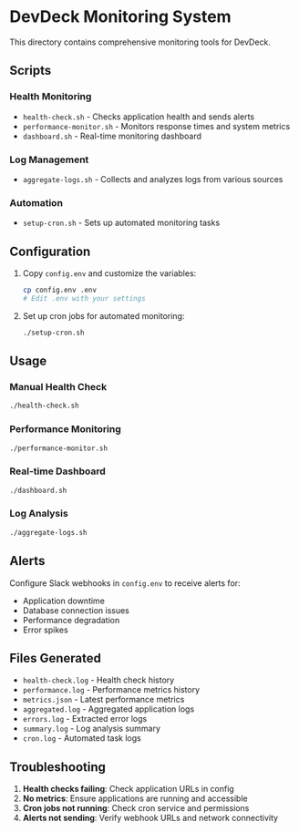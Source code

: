 # DevDeck Monitoring System

This directory contains comprehensive monitoring tools for DevDeck.

## Scripts

### Health Monitoring
- `health-check.sh` - Checks application health and sends alerts
- `performance-monitor.sh` - Monitors response times and system metrics
- `dashboard.sh` - Real-time monitoring dashboard

### Log Management
- `aggregate-logs.sh` - Collects and analyzes logs from various sources

### Automation
- `setup-cron.sh` - Sets up automated monitoring tasks

## Configuration

1. Copy `config.env` and customize the variables:
   ```bash
   cp config.env .env
   # Edit .env with your settings
   ```

2. Set up cron jobs for automated monitoring:
   ```bash
   ./setup-cron.sh
   ```

## Usage

### Manual Health Check
```bash
./health-check.sh
```

### Performance Monitoring
```bash
./performance-monitor.sh
```

### Real-time Dashboard
```bash
./dashboard.sh
```

### Log Analysis
```bash
./aggregate-logs.sh
```

## Alerts

Configure Slack webhooks in `config.env` to receive alerts for:
- Application downtime
- Database connection issues
- Performance degradation
- Error spikes

## Files Generated

- `health-check.log` - Health check history
- `performance.log` - Performance metrics history
- `metrics.json` - Latest performance metrics
- `aggregated.log` - Aggregated application logs
- `errors.log` - Extracted error logs
- `summary.log` - Log analysis summary
- `cron.log` - Automated task logs

## Troubleshooting

1. **Health checks failing**: Check application URLs in config
2. **No metrics**: Ensure applications are running and accessible
3. **Cron jobs not running**: Check cron service and permissions
4. **Alerts not sending**: Verify webhook URLs and network connectivity
